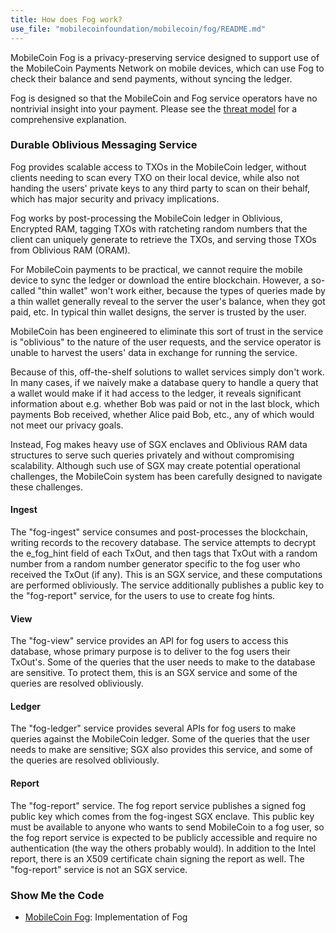 ```yaml
---
title: How does Fog work?
use_file: "mobilecoinfoundation/mobilecoin/fog/README.md"
---
```

MobileCoin Fog is a privacy-preserving service designed to support use of the MobileCoin Payments Network on mobile 
devices, which can use Fog to check their balance and send payments, without syncing the ledger.

Fog is designed so that the MobileCoin and Fog service operators have no nontrivial insight into your payment. Please
see the [threat model](https://github.com/mobilecoinfoundation/mobilecoin/blob/master/fog-threat-model-2.1.0.md) 
for a comprehensive explanation.

### Durable Oblivious Messaging Service

Fog provides scalable access to TXOs in the MobileCoin ledger, without clients needing to scan every TXO on their 
local device, while also not handing the users' private keys to any third party to scan on their behalf, which has
major security and privacy implications. 

Fog works by post-processing the MobileCoin ledger in Oblivious, Encrypted RAM, tagging TXOs with ratcheting random 
numbers that the client can uniquely generate to retrieve the TXOs, and serving those TXOs from Oblivious RAM (ORAM).

For MobileCoin payments to be practical, we cannot require the mobile device to sync the ledger or download the entire
blockchain. However, a so-called "thin wallet" won't work either, because the types of queries made by a thin wallet
generally reveal to the server the user's balance, when they got paid, etc. In typical thin wallet designs, the server
is trusted by the user.

MobileCoin has been engineered to eliminate this sort of trust in the service is "oblivious" to the nature of the user
requests, and the service operator is unable to harvest the users' data in exchange for running the service.

Because of this, off-the-shelf solutions to wallet services simply don't work. In many cases, if we naively make a
database query to handle a query that a wallet would make if it had access to the ledger, it reveals significant
information about e.g. whether Bob was paid or not in the last block, which payments Bob received, whether Alice paid
Bob, etc., any of which would not meet our privacy goals.

Instead, Fog makes heavy use of SGX enclaves and Oblivious RAM data structures to serve such queries privately and
without compromising scalability. Although such use of SGX may create potential operational challenges, the MobileCoin
system has been carefully designed to navigate these challenges.

#### Ingest

The "fog-ingest" service consumes and post-processes the blockchain, writing records to the recovery database. The service attempts to decrypt the e_fog_hint field of each TxOut, and then tags that TxOut with a random number from a random number generator specific to the fog user who received the TxOut (if any). This is an SGX service, and these computations are performed obliviously. The service additionally publishes a public key to the "fog-report" service, for the users to use to create fog hints.

#### View

The "fog-view" service provides an API for fog users to access this database, whose primary purpose is to deliver to the fog users their TxOut's. Some of the queries that the user needs to make to the database are sensitive. To protect them, this is an SGX service and some of the queries are resolved obliviously.

#### Ledger

The "fog-ledger" service provides several APIs for fog users to make queries against the MobileCoin ledger. Some of the queries that the user needs to make are sensitive; SGX also provides this service, and some of the queries are resolved obliviously.

#### Report

The "fog-report" service. The fog report service publishes a signed fog public key which comes from the fog-ingest SGX enclave. This public key must be available to anyone who wants to send MobileCoin to a fog user, so the fog report service is expected to be publicly accessible and require no authentication (the way the others probably would). In addition to the Intel report, there is an X509 certificate chain signing the report as well. The "fog-report" service is not an SGX service.

### Show Me the Code

* [MobileCoin Fog](https://github.com/mobilecoinfoundation/mobilecoin/tree/master/fog): Implementation of Fog
